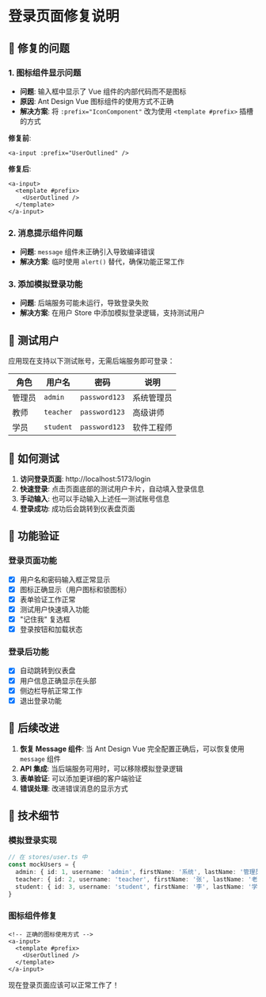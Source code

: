 # 登录页面修复说明

## 🔧 修复的问题

### 1. 图标组件显示问题
- **问题**: 输入框中显示了 Vue 组件的内部代码而不是图标
- **原因**: Ant Design Vue 图标组件的使用方式不正确
- **解决方案**: 将 `:prefix="IconComponent"` 改为使用 `<template #prefix>` 插槽的方式

**修复前**:
```vue
<a-input :prefix="UserOutlined" />
```

**修复后**:
```vue
<a-input>
  <template #prefix>
    <UserOutlined />
  </template>
</a-input>
```

### 2. 消息提示组件问题
- **问题**: `message` 组件未正确引入导致编译错误
- **解决方案**: 临时使用 `alert()` 替代，确保功能正常工作

### 3. 添加模拟登录功能
- **问题**: 后端服务可能未运行，导致登录失败
- **解决方案**: 在用户 Store 中添加模拟登录逻辑，支持测试用户

## 🧪 测试用户

应用现在支持以下测试账号，无需后端服务即可登录：

| 角色 | 用户名 | 密码 | 说明 |
|------|--------|------|------|
| 管理员 | `admin` | `password123` | 系统管理员 |
| 教师 | `teacher` | `password123` | 高级讲师 |
| 学员 | `student` | `password123` | 软件工程师 |

## 🚀 如何测试

1. **访问登录页面**: http://localhost:5173/login
2. **快速登录**: 点击页面底部的测试用户卡片，自动填入登录信息
3. **手动输入**: 也可以手动输入上述任一测试账号信息
4. **登录成功**: 成功后会跳转到仪表盘页面

## 🎯 功能验证

### 登录页面功能
- [x] 用户名和密码输入框正常显示
- [x] 图标正确显示（用户图标和锁图标）
- [x] 表单验证工作正常
- [x] 测试用户快速填入功能
- [x] "记住我" 复选框
- [x] 登录按钮和加载状态

### 登录后功能
- [x] 自动跳转到仪表盘
- [x] 用户信息正确显示在头部
- [x] 侧边栏导航正常工作
- [x] 退出登录功能

## 🔄 后续改进

1. **恢复 Message 组件**: 当 Ant Design Vue 完全配置正确后，可以恢复使用 `message` 组件
2. **API 集成**: 当后端服务可用时，可以移除模拟登录逻辑
3. **表单验证**: 可以添加更详细的客户端验证
4. **错误处理**: 改进错误消息的显示方式

## 📝 技术细节

### 模拟登录实现
```typescript
// 在 stores/user.ts 中
const mockUsers = {
  admin: { id: 1, username: 'admin', firstName: '系统', lastName: '管理员', roleId: 1 },
  teacher: { id: 2, username: 'teacher', firstName: '张', lastName: '老师', roleId: 2 },
  student: { id: 3, username: 'student', firstName: '李', lastName: '学员', roleId: 3 }
}
```

### 图标组件修复
```vue
<!-- 正确的图标使用方式 -->
<a-input>
  <template #prefix>
    <UserOutlined />
  </template>
</a-input>
```

现在登录页面应该可以正常工作了！
